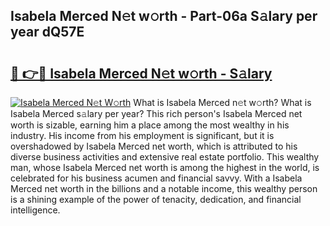 ## Isabela Merced N𝚎t w𝚘rth - Part-06a S𝚊lary per year dQ57E

# <h2><a href="http://gc0ps7b.nevu.top/?p=Isabela+Merced">🔗 👉🔴 Isabela Merced N𝚎t w𝚘rth - S𝚊lary</a></h2>

[![Isabela Merced N𝚎t W𝚘rth](https://i.imgur.com/Oavwk0R.jpeg)](http://gc0ps7b.nevu.top/?p=Isabela+Merced)
What is Isabela Merced n𝚎t w𝚘rth? What is Isabela Merced s𝚊lary per year?
This rich person's Isabela Merced net worth is sizable, earning him a place among the most wealthy in his industry. His income from his employment is significant, but it is overshadowed by Isabela Merced net worth, which is attributed to his diverse business activities and extensive real estate portfolio. This wealthy man, whose Isabela Merced net worth is among the highest in the world, is celebrated for his business acumen and financial savvy. With a Isabela Merced net worth in the billions and a notable income, this wealthy person is a shining example of the power of tenacity, dedication, and financial intelligence.
